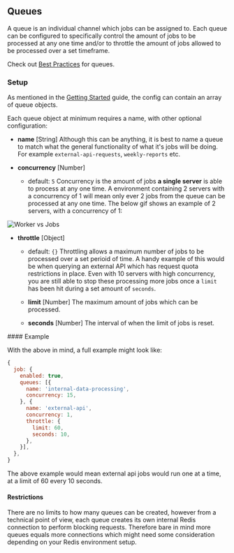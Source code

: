 ## Queues

A queue is an individual channel which jobs can be assigned to. Each queue can be configured to specifically control the
amount of jobs to be processed at any one time and/or to throttle the amount of jobs allowed to be processed over a set timeframe.

Check out [Best Practices](https://github.com/redibox/job/blob/master/docs/best-practices.md#queues) for queues.

### Setup

As mentioned in the [Getting Started](https://github.com/redibox/job/blob/master/docs/getting-started.md) guide, the config 
can contain an array of queue objects.

Each queue object at minimum requires a name, with other optional configuration:

- **name** [String]
Although this can be anything, it is best to name a queue to match what the general functionality of what it's jobs will
be doing. For example `external-api-requests`, `weekly-reports` etc.

- **concurrency** [Number]
  - default: `5`
Concurrency is the amount of jobs **a single server** is able to process at any one time. A environment containing 2 servers
with a concurrency of 1 will mean only ever 2 jobs from the queue can be processed at any one time. The below gif shows an 
example of 2 servers, with a concurrency of 1:

![Worker vs Jobs](https://camo.githubusercontent.com/6bbd36f4cf5b35a0f11a96dcd2e97711ffc2fb37/68747470733a2f2f662e636c6f75642e6769746875622e636f6d2f6173736574732f313637363837312f36383130382f62626330636662302d356632392d313165322d393734662d3333393763363464633835382e676966 "Worker vs Jobs")

- **throttle** [Object]
  - default: `{}`
Throttling allows a maximum number of jobs to be processed over a set perioid of time. A handy example of this would be
when querying an external API which has request quota restrictions in place. Even with 10 servers with high concurrency, you
are still able to stop these processing more jobs once a `limit` has been hit during a set amount of `seconds`.

  - **limit** [Number]
    The maximum amount of jobs which can be processed.
  - **seconds** [Number]
    The interval of when the limit of jobs is reset.
    

#### Example

With the above in mind, a full example might look like:

```javascript
{
  job: {
    enabled: true,
    queues: [{
      name: 'internal-data-processing',
      concurrency: 15,
    }, {
      name: 'external-api',
      concurrency: 1,
      throttle: {
        limit: 60,
        seconds: 10,
      },
    }],
  },
}
```

The above example would mean external api jobs would run one at a time, at a limit of 60 every 10 seconds.

#### Restrictions

There are no limits to how many queues can be created, however from a technical point of view, each queue creates its own
internal Redis connection to perform blocking requests. Therefore bare in mind more queues equals more connections which
might need some consideration depending on your Redis environment setup.
